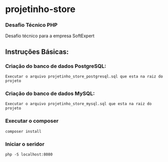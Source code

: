 # projetinho-store

### Desafio Técnico PHP
Desafio técnico para a empresa SoftExpert

## Instruções Básicas:

### Criação do banco de dados PostgreSQL:
```
Executar o arquivo projetinho_store_postgresql.sql que esta na raiz do projeto
```

### Criação do banco de dados MySQL:
```
Executar o arquivo projetinho_store_mysql.sql que esta na raiz do projeto
```

### Executar o composer
```
composer install
```
### Iniciar o seridor
```
php -S localhost:8080
```

